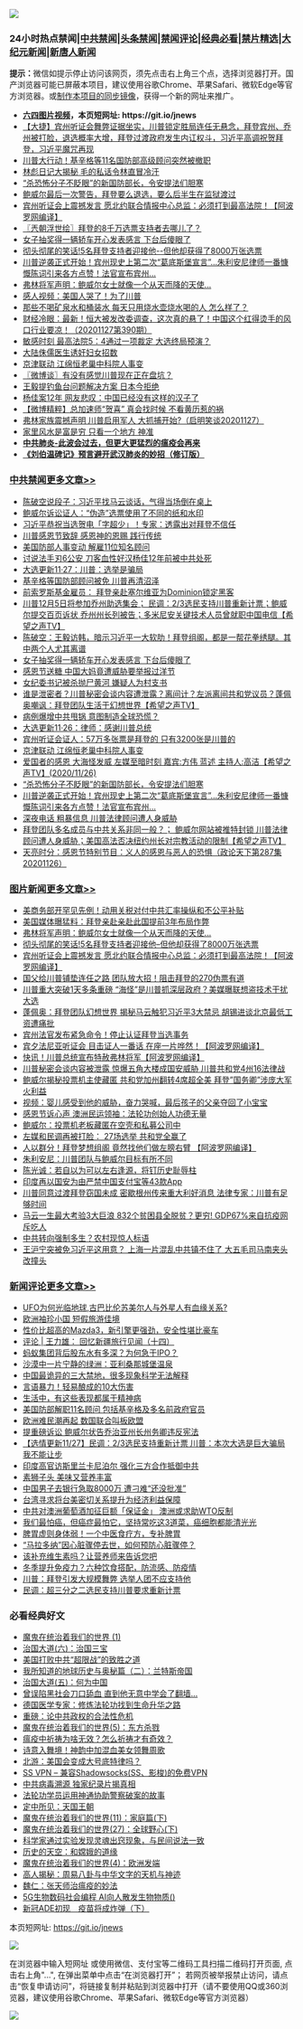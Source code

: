 ![](https://raw.githubusercontent.com/fqnews/bnews/master/64photo/fqnews-qr.jpg)

<div id="tt">
<h3>24小时热点禁闻|<a href="#%E4%B8%AD%E5%85%B1%E7%A6%81%E9%97%BB%E6%9B%B4%E5%A4%9A%E6%96%87%E7%AB%A0">中共禁闻</a>|<a href="#%E5%9B%BE%E7%89%87%E6%96%B0%E9%97%BB%E6%9B%B4%E5%A4%9A%E6%96%87%E7%AB%A0">头条禁闻</a>|<a href="#%E6%96%B0%E9%97%BB%E8%AF%84%E8%AE%BA%E6%9B%B4%E5%A4%9A%E6%96%87%E7%AB%A0">禁闻评论|<a href="#%E5%BF%85%E7%9C%8B%E7%BB%8F%E5%85%B8%E5%A5%BD%E6%96%87">经典必看|<a href="/video.md#%E7%A6%81%E7%89%87%E7%B2%BE%E9%80%89">禁片精选</a>|<a href="https://github.com/fqnews/djy/blob/master/gb/nf1351518.md#1">大纪元新闻</a>|<a href="https://github.com/fqnews/ntdtv/blob/master/gb/prog204.md#1">新唐人新闻</a></h3>
<div><b>提示：</b>微信如提示停止访问该网页，须先点击右上角三个点，选择浏览器打开。国产浏览器可能已屏蔽本项目，建议使用谷歌Chrome、苹果Safari、微软Edge等官方浏览器。或<a href="https://github.com/fqnews/bnews/blob/master/%E5%88%B6%E4%BD%9Cgit%E7%A6%81%E9%97%BB%E9%95%9C%E5%83%8F.md">制作本项目的同步镜像</a>，获得一个新的网址来推广。</div>
<ul>
<li><b><a href="http://d1.bdrive.tk/64.mp4" target="_blank">六四图片视频</a>，本页短网址: https://git.io/jnews</b></li>
<li><a href="/bannedvideo/20201127/1437764.md">【大捷】宾州听证会舞弊证据坐实，川普锁定胜局连任无悬念，拜登宾州、乔州被打脸，退选概率大增，拜登过渡政府发生内讧权斗，习近平高调祝贺拜登，习近平魔咒再现</a></li>
<li><a href="/cnnews/20201127/1438045.md">川普大行动！基辛格等11名国防部高级顾问突然被撤职</a></li>
<li><a href="/cnnews/20201127/1437840.md">林彪日记大揭秘 毛的私话令林直冒冷汗</a></li>
<li><a href="/cbnews/20201127/1437698.md">“杀恐怖分子不眨眼”的新国防部长，令安提法们胆寒</a></li>
<li><a href="/taiwannews/20201127/1437903.md">鲍威尔最后一次警告，拜登要么退选，要么后半生在监狱渡过</a></li>
<li><a href="/topimagenews/20201127/1437920.md">宾州听证会上震撼发言 愿北约联合情报中心总监：必须打到最高法院！【阿波罗网编译】</a></li>
<li><a href="/ssgc/20201127/1437777.md">〖兲朝浮世绘〗拜登的8千万选票支持者去哪儿了？</a></li>
<li><a href="/cbnews/20201127/1438130.md">女子抽奖得一辆轿车开心发表感言 下台后傻眼了</a></li>
<li><a href="/topimagenews/20201127/1438026.md">彻头彻尾的笑话!5名拜登支持者迎接他--但他却获得了8000万张选票</a></li>
<li><a href="/cbnews/20201127/1437725.md">川普逆袭正式开始！宾州现史上第二次“葛底斯堡宣言”…朱利安尼律师一番慷慨陈词引来各方点赞！法官宣布宾州…</a></li>
<li><a href="/topimagenews/20201127/1438070.md">弗林将军声明：鲍威尔女士就像一个从天而降的天使…</a></li>
<li><a href="/cnnews/20201127/1437950.md">感人视频：美国人哭了！为了川普</a></li>
<li><a href="/health/20201127/1437816.md">那些不喝矿泉水和桶装水 每天只用烧水壶烧水喝的人 怎么样了？</a></li>
<li><a href="/bannedvideo/20201127/1438109.md">财经冷眼：最新！恒大被发改委调查，这次真的悬了！中国这个红得烫手的风口行业要凉！（20201127第390期）</a></li>
<li><a href="/cnnews/20201127/1437895.md">敏感时刻 最高法院5：4通过一项裁定 大选终局预演？</a></li>
<li><a href="/baitai/20201127/1438087.md">大陆侏儒医生诱奸妇女招数</a></li>
<li><a href="/cbnews/20201127/1437940.md">京津联动 江绵恒老巢中科院人事变</a></li>
<li><a href="/ssgc/20201127/1437956.md">〖微博谈〗有没有感觉川普现在正在盘坑？</a></li>
<li><a href="/worldnews/20201127/1437799.md">王毅提钓鱼台问题解决方案 日本今拒绝</a></li>
<li><a href="/cbnews/20201127/1437761.md">杨佳案12年 网友悲叹：中国已经没有这样的汉子了</a></li>
<li><a href="/comments/20201127/1437982.md">【微博精粹】总加速师“贺喜” 真会找时候 不看黄历惹的祸</a></li>
<li><a href="/bannedvideo/20201127/1438105.md">弗林家族震撼声明 川普启用军人 大抓捕开始?（启明笑谈20201127）</a></li>
<li><a href="/lifebaike/20201127/1437893.md">家里风水是富是穷 只看一个地方 神准</a></li>
<li><b><a href="/comments/20200211/1275071.md" target="_blank">中共肺炎-此波会过去，但更大更猛烈的瘟疫会再来</a></b></li>
<li><b><a href="/comments/20200207/1272816.md" target="_blank">《刘伯温碑记》预言避开武汉肺炎的妙招（修订版）</a></b></li>
</ul>
</div>

<div class="catlist">
<h3><a href="/cbnews/" target="_blank">中共禁闻</a><span><a href="/cbnews/" target="_blank" rel="nofollow">更多文章>></a></span></h3>
<ul>
<li><a href="/cbnews/20201128/1438329.md" target="_blank">陈破空说段子：习近平找马云谈话，气得当场倒在桌上</a></li>
<li><a href="/cbnews/20201128/1438316.md" target="_blank">鲍威尔诉讼证人：“伪造”选票使用了不同的纸和水印</a></li>
<li><a href="/cbnews/20201128/1438305.md" target="_blank">习近平恭祝当选贺电「字超少」！专家：透露出对拜登不信任</a></li>
<li><a href="/cbnews/20201128/1438280.md" target="_blank">川普感恩节致辞 感恩神的恩赐 践行传统</a></li>
<li><a href="/cbnews/20201127/1438256.md" target="_blank">美国防部人事变动 解雇11位知名顾问</a></li>
<li><a href="/cbnews/20201127/1438229.md" target="_blank">讨说法手刃6公安 刀客血性好汉杨佳12年前被中共处死</a></li>
<li><a href="/cbnews/20201127/1438220.md" target="_blank">大选更新11·27：川普：选举是骗局</a></li>
<li><a href="/cbnews/20201127/1438117.md" target="_blank">基辛格等国防部顾问被免 川普再清沼泽</a></li>
<li><a href="/cbnews/20201127/1438160.md" target="_blank">前索罗斯基金雇员： 拜登亲赴塞尔维亚为Dominion锁定黑客</a></li>
<li><a href="/cbnews/20201127/1438151.md" target="_blank">川普12月5日将参加乔州助选集会； 民调：2/3选民支持川普重新计票；鲍威尔提交百页诉状 乔州州长列被告；多米尼安关键技术人员曾就职中国电信【希望之声TV】</a></li>
<li><a href="/cbnews/20201127/1438140.md" target="_blank">陈破空：王毅访韩，暗示习近平一大软肋！拜登组阁，都是一帮花拳绣腿。其中两个人尤其离谱</a></li>
<li><a href="/cbnews/20201127/1438130.md" target="_blank">女子抽奖得一辆轿车开心发表感言 下台后傻眼了</a></li>
<li><a href="/cbnews/20201127/1438123.md" target="_blank">感恩节送糖 中国大妈竟遭威胁要举报过洋节</a></li>
<li><a href="/cbnews/20201127/1438110.md" target="_blank">女纪委书记被杀抛尸黄河 嫌疑人为村支书</a></li>
<li><a href="/cbnews/20201127/1438030.md" target="_blank">谁是泄密者？川普秘密会谈内容遭泄露？离间计？左派离间共和党议员？蓬佩奥嘲讽：拜登团队生活于幻想世界【希望之声TV】</a></li>
<li><a href="/cbnews/20201127/1438027.md" target="_blank">病例爆增中共甩锅 意图制造全球恐慌？</a></li>
<li><a href="/cbnews/20201127/1437977.md" target="_blank">大选更新11·26：律师：感谢川普总统</a></li>
<li><a href="/cbnews/20201127/1437976.md" target="_blank">宾州听证会证人：57万多张票是拜登的 只有3200张是川普的</a></li>
<li><a href="/cbnews/20201127/1437940.md" target="_blank">京津联动 江绵恒老巢中科院人事变</a></li>
<li><a href="/cbnews/20201127/1437875.md" target="_blank">爱国者的感恩  大海怪发威  左媒至暗时刻  嘉宾:方伟 蓝述 主持人:高洁【希望之声TV】(2020/11/26)</a></li>
<li><a href="/cbnews/20201127/1437698.md" target="_blank">“杀恐怖分子不眨眼”的新国防部长，令安提法们胆寒</a></li>
<li><a href="/cbnews/20201127/1437725.md" target="_blank">川普逆袭正式开始！宾州现史上第二次“葛底斯堡宣言”…朱利安尼律师一番慷慨陈词引来各方点赞！法官宣布宾州…</a></li>
<li><a href="/cbnews/20201127/1437759.md" target="_blank">深夜电话 粗暴信息 川普法律顾问遭人身威胁</a></li>
<li><a href="/cbnews/20201127/1437829.md" target="_blank">拜登团队多名成员与中共关系非同一般？； 鲍威尔网站被推特封锁  川普法律顾问遭人身威胁；美国高法否决纽约州长对宗教活动的限制【希望之声TV】</a></li>
<li><a href="/cbnews/20201127/1437793.md" target="_blank">天亮时分：感恩节特别节目：义人的感恩与恶人的恐惧（政论天下第287集 20201126）</a></li>

</ul>
</div>
<div class="catlist">
<h3><a href="/topimagenews/" target="_blank">图片新闻</a><span><a href="/topimagenews/" target="_blank" rel="nofollow">更多文章>></a></span></h3>
<ul>
<li><a href="/topimagenews/20201128/1438318.md" target="_blank">美商务部开罕见先例！动用关税对付中共汇率操纵和不公平补贴</a></li>
<li><a href="/topimagenews/20201128/1438282.md" target="_blank">美国媒体曝猛料：拜登亲赴亲赴此国提前3年布局作弊</a></li>
<li><a href="/topimagenews/20201127/1438070.md" target="_blank">弗林将军声明：鲍威尔女士就像一个从天而降的天使…</a></li>
<li><a href="/topimagenews/20201127/1438026.md" target="_blank">彻头彻尾的笑话!5名拜登支持者迎接他&#8211;但他却获得了8000万张选票</a></li>
<li><a href="/topimagenews/20201127/1437920.md" target="_blank">宾州听证会上震撼发言 愿北约联合情报中心总监：必须打到最高法院！【阿波罗网编译】</a></li>
<li><a href="/topimagenews/20201126/1437670.md" target="_blank">国父给川普铺垫连任之路 团队放大招！阻击拜登的270伪票有道</a></li>
<li><a href="/topimagenews/20201126/1437615.md" target="_blank">川普重大突破1天多条重磅 “海怪”是川普抓深层政府？美媒曝联想盗技术干扰大选</a></li>
<li><a href="/topimagenews/20201126/1437533.md" target="_blank">蓬佩奥：拜登团队幻想世界 揭秘马云触犯习近平3大禁忌 胡锡进谈北京最低​​工资遭痛批</a></li>
<li><a href="/topimagenews/20201126/1437384.md" target="_blank">宾州法官发布紧急命令！停止认证拜登当选事务</a></li>
<li><a href="/topimagenews/20201126/1437290.md" target="_blank">宾夕法尼亚听证会 目击证人一番话 在座一片哗然！【阿波罗网编译】</a></li>
<li><a href="/topimagenews/20201126/1437210.md" target="_blank">快讯！川普总统宣布特赦弗林将军【阿波罗网编译】</a></li>
<li><a href="/topimagenews/20201126/1437110.md" target="_blank">川普秘密会谈内容被泄露 惊爆五角大楼成国安威胁 川普共和党4州16法律战</a></li>
<li><a href="/topimagenews/20201126/1437096.md" target="_blank">鲍威尔揭秘投票机主使藏匿 共和党加州翻转4席超全美 拜登&#8221;国务卿&#8221;涉庞大军火利益</a></li>
<li><a href="/comments/20201125/1436916.md" target="_blank">视频：婴儿感受到他的威胁，奋力哭喊，最后孩子的父亲夺回了小宝宝</a></li>
<li><a href="/topimagenews/20201125/1436913.md" target="_blank">感恩节诉心声 澳洲民运领袖：法轮功创始人功德无量</a></li>
<li><a href="/topimagenews/20201125/1436851.md" target="_blank">鲍威尔：投票机老板藏匿在空壳和私募公司中</a></li>
<li><a href="/topimagenews/20201125/1436783.md" target="_blank">左媒和民调再被打脸： 27场选举 共和党全赢了</a></li>
<li><a href="/topimagenews/20201125/1436760.md" target="_blank">人以群分！拜登梦想组阁 竟然找他们做左膀右臂 【阿波罗网编译】</a></li>
<li><a href="/topimagenews/20201125/1436675.md" target="_blank">朱利安尼：川普团队与鲍威尔目标有所不同</a></li>
<li><a href="/comments/20201125/1436540.md" target="_blank">陈光诚：若自以为可以左右逢源，将钉历史耻辱柱</a></li>
<li><a href="/topimagenews/20201125/1436480.md" target="_blank">印度再以国安为由严禁中国支付宝等43款App</a></li>
<li><a href="/topimagenews/20201125/1436469.md" target="_blank">川普同意过渡拜登窃国未成 密歇根州传来重大利好消息 法律专家：川普有足够时间</a></li>
<li><a href="/topimagenews/20201124/1436313.md" target="_blank">马云一生最大考验3大巨浪 832个贫困县全脱贫？更穷! GDP67%来自抗疫网斥吃人</a></li>
<li><a href="/topimagenews/20201124/1435894.md" target="_blank">中共转向强制多生？农村现惊人标语</a></li>
<li><a href="/topimagenews/20201124/1435891.md" target="_blank">王沪宁突被免习近平这用意？ 上海一片混乱中共镇不住了 大五毛司马南夹头改撞头</a></li>

</ul>
</div>
<div class="catlist">
<h3><a href="/comments/" target="_blank">新闻评论</a><span><a href="/comments/" target="_blank" rel="nofollow">更多文章>></a></span></h3>
<ul>
<li><a href="/comments/20201128/1438336.md" target="_blank">UFO为何光临地球,古巴比伦苏美尔人与外星人有血缘关系?</a></li>
<li><a href="/comments/20201128/1438335.md" target="_blank">欧洲袖珍小国 短假旅游佳境</a></li>
<li><a href="/comments/20201128/1438334.md" target="_blank">性价比超高的Mazda3，新引擎更强劲，安全性堪比豪车</a></li>
<li><a href="/comments/20201128/1438331.md" target="_blank">评论 | 王力雄： 回忆新疆旅行见闻（十四）</a></li>
<li><a href="/comments/20201128/1438328.md" target="_blank">蚂蚁集团背后股东水有多深？为何急于IPO？</a></li>
<li><a href="/comments/20201128/1438298.md" target="_blank">沙漠中一片宁静的绿洲：亚利桑那城堡温泉</a></li>
<li><a href="/comments/20201128/1438278.md" target="_blank">中国最诡异的三大禁地，很多现象科学无法解释</a></li>
<li><a href="/comments/20201128/1438272.md" target="_blank">言语暴力！轻易酿成的10大伤害</a></li>
<li><a href="/comments/20201128/1438271.md" target="_blank">生活中，有这些表现都属于精神病</a></li>
<li><a href="/comments/20201127/1438255.md" target="_blank">美国防部解职11名顾问 包括基辛格及多名前政府官员</a></li>
<li><a href="/comments/20201127/1438254.md" target="_blank">欧洲难民潮再起 数国联合叫板欧盟</a></li>
<li><a href="/comments/20201127/1438230.md" target="_blank">提重磅诉讼 鲍威尔状告乔治亚州长州务卿违反宪法</a></li>
<li><a href="/comments/20201127/1438216.md" target="_blank">【选情更新11/27】民调：2/3选民支持重新计票 川普：本次大选是巨大骗局 我不能让步</a></li>
<li><a href="/comments/20201127/1438163.md" target="_blank">印度高官访斯里兰卡尼泊尔 强化三方合作抵御中共</a></li>
<li><a href="/comments/20201127/1438104.md" target="_blank">素狮子头 美味又营养丰富</a></li>
<li><a href="/comments/20201127/1438078.md" target="_blank">中国男子去银行急取8000万 遭刁难“还没批准”</a></li>
<li><a href="/comments/20201127/1438077.md" target="_blank">台湾寻求将台美密切关系提升为经济利益保障</a></li>
<li><a href="/comments/20201127/1438076.md" target="_blank">中共对澳洲葡萄酒加征巨额「保证金」 澳洲或求助WTO反制</a></li>
<li><a href="/comments/20201127/1438066.md" target="_blank">我们最怕癌，但癌症最怕它，坚持常吃这3道菜，癌细胞都能清光光</a></li>
<li><a href="/comments/20201127/1438065.md" target="_blank">脾胃虚则身体弱！一个中医食疗方，专补脾胃</a></li>
<li><a href="/comments/20201127/1438064.md" target="_blank">“马拉多纳”因心脏骤停去世，如何预防心脏骤停？</a></li>
<li><a href="/comments/20201127/1438063.md" target="_blank">该补充维生素吗？让营养师来告诉您吧</a></li>
<li><a href="/comments/20201127/1438062.md" target="_blank">冬季提升免疫力？六种饮食搭配，防流感、防疫情</a></li>
<li><a href="/comments/20201127/1438047.md" target="_blank">川普：拜登引发大规模舞弊 选举人团不应支持他</a></li>
<li><a href="/comments/20201127/1438033.md" target="_blank">民调：超三分之二选民支持川普要求重新计票</a></li>

</ul>
</div>

<div class="catlist">
<h3>必看经典好文</h3>
<ul>
<li><a href="/topimagenews/20180519/944624.md" target="_blank">魔鬼在统治着我们的世界 (1)</a></li>
<li><a href="/cbnews/20180312/913459.md" target="_blank">治国大道(六)：治国三宝</a></li>
<li><a href="/comments/20200731/1372471.md" target="_blank">美国打败中共“超限战”的致胜之道</a></li>
<li><a href="/tculture/xiulian/20170614/774347.md" target="_blank">我所知道的地球历史与奥秘篇（二）：兰特斯帝国</a></li>
<li><a href="/cbnews/20180311/913065.md" target="_blank">治国大道(五)：何为中国</a></li>
<li><a href="/topimagenews/20200928/1404412.md" target="_blank">曾误陷黑社会刀口舔血 直到他无意中学会了翻墙&#8230;</a></li>
<li><a href="/comments/20200607/783186.md" target="_blank">德国医学专家：修炼法轮功找到生命升华之路</a></li>
<li><a href="/comments/20200705/783271.md" target="_blank">重磅：论中共政权的合法性危机</a></li>
<li><a href="/topimagenews/20180524/946967.md" target="_blank">魔鬼在统治着我们的世界(5)：东方杀戮</a></li>
<li><a href="/comments/20200502/1322275.md" target="_blank">瘟疫中祈祷为啥无效？怎么祈祷才有奇效？</a></li>
<li><a href="/topimagenews/20170208/656009.md" target="_blank">诗意入舞境！神韵中加混血美女领舞周歌</a></li>
<li><a href="/comments/20200712/1359488.md" target="_blank">北游：美国会变成大号底特律吗？</a></li>
<li><a href="/comments/20191231/1250654.md" target="_blank">SS VPN &#8211; 兼容Shadowsocks(SS、影梭)的免费VPN</a></li>
<li><a href="/ccpdope/20200412/1311165.md" target="_blank">中共病毒溯源 独家纪录片揭真相</a></li>
<li><a href="/cbnews/20170626/780479.md" target="_blank">法轮功学员运用神通协助警察破案的故事</a></li>
<li><a href="/tculture/xiulian/20151111/470021.md" target="_blank">定中所见：天国王朝</a></li>
<li><a href="/topimagenews/20180530/950691.md" target="_blank">魔鬼在统治着我们的世界(11)：家庭篇(下)</a></li>
<li><a href="/comments/20181224/1052333.md" target="_blank">魔鬼在统治着我们的世界(27)：全球野心(下)</a></li>
<li><a href="/comments/20200921/1400587.md" target="_blank">科学家通过实验发现灵魂出窍现象，与民间说法一致</a></li>
<li><a href="/cbnews/20190219/1083302.md" target="_blank">历史的天空：和嫦娥的道缘</a></li>
<li><a href="/topimagenews/20180522/946266.md" target="_blank">魔鬼在统治着我们的世界(4)：欧洲发端</a></li>
<li><a href="/aomi/history/20170924/831575.md" target="_blank">高人揭秘：周易八卦与中华文字的天机与神迹</a></li>
<li><a href="/comments/20200224/1282494.md" target="_blank">魏仁：张天师治瘟疫的妙法</a></li>
<li><a href="/topimagenews/20200527/1335347.md" target="_blank">5G生物数码社会编程 AI向人散发生物物质()</a></li>
<li><a href="/headline/20200908/1392940.md" target="_blank">新冠ADE初现　疫苗将成炸弹（下）</a></li>

</ul>
</div>

本页短网址: https://git.io/jnews

![](https://raw.githubusercontent.com/fqnews/bnews/master/64photo/fqnews-qr.jpg)

在浏览器中输入短网址 或使用微信、支付宝等二维码工具扫描二维码打开页面, 点击右上角"...", 在弹出菜单中点击“在浏览器打开”； 若网页被举报禁止访问，请点击“恢复申请访问”，将链接复制并粘贴到浏览器中打开（请不要使用QQ或360浏览器，建议使用谷歌Chrome、苹果Safari、微软Edge等官方浏览器）

![](https://raw.githubusercontent.com/fqnews/bnews/master/64photo/wx.jpg)